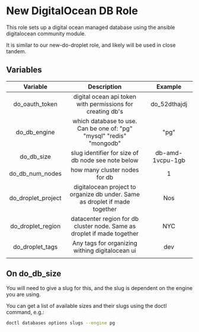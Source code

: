 # New DigitalOcean DB Role

This role sets up a digital ocean managed database using the ansible digitalocean community module.

It is similar to our new-do-droplet role, and likely will be used in close tandem.


## Variables

| Variable           | Description                                                                 | Example          |
|:------------------:|:---------------------------------------------------------------------------:|:----------------:|
| do_oauth_token     | digital ocean api token with permissions for creating db's                  | do_52dthajdj     |
| do_db_engine       | which database to use. Can be one of: "pg" "mysql" "redis" "mongodb"        | "pg"             |
| do_db_size         | slug identifier for size of db node see note below                          | db-amd-1vcpu-1gb |
| do_db_num_nodes    | how many cluster nodes for db                                               | 1                |
| do_droplet_project | digitalocean project to organize db under. Same as droplet if made together | Nos              |
| do_droplet_region  | datacenter region for db cluster node. Same as droplet if made together     | NYC              |
| do_droplet_tags    | Any tags for organizing withing digitalocean ui                             | dev              |
|                    |                                                                             |                  |

## On do_db_size

You will need to give a slug for this, and the slug is dependent on the engine you are using.

You can get a list of available sizes and their slugs using the doctl command, e.g.:

``` sh
doctl databases options slugs --engine pg
```